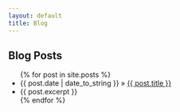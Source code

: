 ```yaml
---
layout: default
title: Blog
---
```


<h2 class="page-title">Blog Posts</h2>
<ul class="posts">
  {% for post in site.posts %}
    <li><span>{{ post.date | date_to_string }}</span> &raquo; <a href="{{ post.url }}">{{ post.title }}</a></li>
    <li class="excerpt">{{ post.excerpt }}</li>
  {% endfor %}
</ul>
